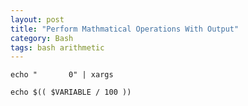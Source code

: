 ```yaml
---
layout: post
title: "Perform Mathmatical Operations With Output"
category: Bash
tags: bash arithmetic 
---
```



```
echo "       0" | xargs
```

```
echo $(( $VARIABLE / 100 ))
```